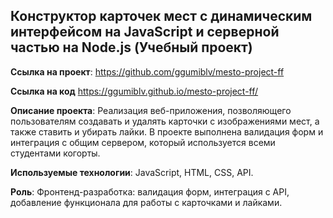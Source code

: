 ## Конструктор карточек мест с динамическим интерфейсом на JavaScript и серверной частью на Node.js (Учебный проект)

**Ссылка на проект**: https://github.com/ggumiblv/mesto-project-ff 

**Ссылка на код** https://ggumiblv.github.io/mesto-project-ff/

**Описание проекта**: Реализация веб-приложения, позволяющего пользователям создавать и удалять карточки с изображениями мест, а также ставить и убирать лайки. В проекте выполнена валидация форм и интеграция с общим сервером, который используется всеми студентами когорты.

**Используемые технологии**: JavaScript, HTML, CSS, API.

**Роль**: Фронтенд-разработка: валидация форм, интеграция с API, добавление функционала для работы с карточками и лайками.
